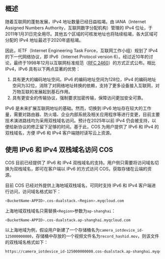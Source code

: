 ## 概述

随着互联网的蓬勃发展，IPv4 地址数量已经日益枯竭。由 IANA（Internet Assigned Numbers Authority，互联网数字分配机构）管理的 IPv4 位址，于2011年1月31日完全用尽。其他五个区域的可核发地址也将陆续枯竭，各大区域可分配的 IPv4 地址最迟于2020年底枯竭。

因此，IETF（Internet Engineering Task Force，互联网工作小组）规划了 IPv4的下一代网络协议，即 IPv6（Internet Protocol version 6）。经过近10年的讨论，最终于1998年12月以互联网标准规范（[RFC 2460](https://tools.ietf.org/html/rfc2460)）的方式正式公布。相比 IPv4，IPv6 具有以下两点显著的优势：

1. 具有更大的编码地址空间。IPv6 的编码地址空间为128位，IPv4 的编码地址空间为32位，消除了对网络地址转换的依赖，支持了更多设备接入互联网，对万物互联的发展起到基石作用。
2. 具有更安全的传输协议，强制要求加密传输，保障访问更加安全可靠。

IPv6 是未来扩展互联网地址的基础。然而，切换到 IPv6 地址存在较大的工作量，需要对路由器、防火墙、企业内部系统及相关应用程序等进行变更，目前主要技术演进路线均为采用双栈域名访问。预计在2025年以前 IPv4 仍会被支持，以便给新协议的修正留下足够的时间。基于此，COS 为用户提供了 IPv6 和 IPv4 的双栈域名，方便 IPv6 和 IPv4 客户端随时读写云上资源。

## 使用 IPv6 和 IPv4 双栈域名访问 COS

COS 目前已经提供了 IPv6 和 IPv4 双栈域名的支持。用户侧只需要将访问域名切换为双栈域名，即可在客户端以 IPv6 的方式访问 COS，获取存储在云端的资源。

目前 COS 已经对外提供上海地域双栈域名，可同时支持 IPv6 和 IPv4 客户端进行访问，访问域名格式如下：

```sh
<BucketName-APPID>.cos-dualstack.<Region>.myqcloud.com
```

上海地域双栈域名只需替换`<Region>`参数为`ap-shanghai`：

```sh
<BucketName-APPID>.cos-dualstack.ap-shanghai.myqcloud.com
```

以上海地域为例，假设用户新建了一个存储桶名为`camera_iotdevice_id-125000000000`，存储桶中存放的一个视频文件名为`record_hashid.mov`，则该文件的双栈域名格式如下：

```sh
https://camera_iotdevice_id-125000000000.cos-dualstack.ap-shanghai.myqcloud.com/record_hashid.mov
```
